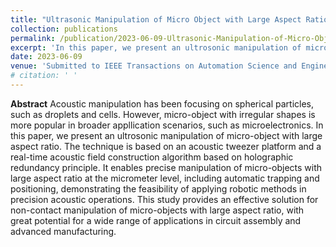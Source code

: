 ```yaml
---
title: "Ultrasonic Manipulation of Micro Object with Large Aspect Ratio by Multifocal Point Acoustic Tweezers"
collection: publications
permalink: /publication/2023-06-09-Ultrasonic-Manipulation-of-Micro-Object-with-Large-Aspect-Ratio-by-Multifocal-Point-Acoustic-Tweezers
excerpt: 'In this paper, we present an ultrosonic manipulation of micro-object with large aspect ratio. The technique is based on an acoustic tweezer platform and a real-time acoustic field construction algorithm based on holographic redundancy principle. It enables precise manipulation of micro-objects with large aspect ratio at the micrometer level, including automatic trapping and positioning, demonstrating the feasibility of applying robotic methods in precision acoustic operations. This study provides an effective solution for non-contact manipulation of micro-objects with large aspect ratio, with great potential for a wide range of applications in circuit assembly and advanced manufacturing.'
date: 2023-06-09
venue: 'Submitted to IEEE Transactions on Automation Science and Engineering'
# citation: ' '
---
```

**Abstract**
Acoustic manipulation has been focusing on spherical particles, such as droplets and cells. However, micro-object with irregular shapes is more popular in broader appllication scenarios, such as microelectronics. In this paper, we present an ultrosonic manipulation of micro-object with large aspect ratio. The technique is based on an acoustic tweezer platform and a real-time acoustic field construction algorithm based on holographic redundancy principle. It enables precise manipulation of micro-objects with large aspect ratio at the micrometer level, including automatic trapping and positioning, demonstrating the feasibility of applying robotic methods in precision acoustic operations. This study provides an effective solution for non-contact manipulation of micro-objects with large aspect ratio, with great potential for a wide range of applications in circuit assembly and advanced manufacturing.

<!-- Recommended citation:   -->